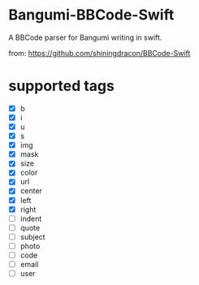 # Bangumi-BBCode-Swift

A BBCode parser for Bangumi writing in swift.

from: https://github.com/shiningdracon/BBCode-Swift

# supported tags

- [x] b
- [x] i
- [x] u
- [x] s
- [x] img
- [x] mask
- [x] size
- [x] color
- [x] url
- [x] center
- [x] left
- [x] right
- [ ] indent
- [ ] quote
- [ ] subject
- [ ] photo
- [ ] code
- [ ] email
- [ ] user
